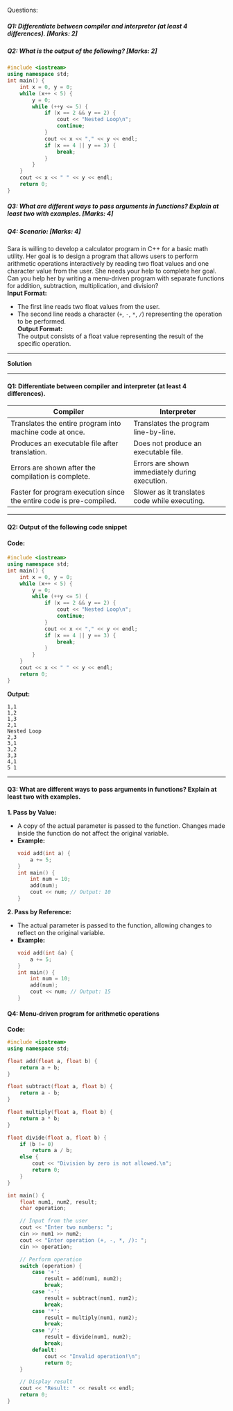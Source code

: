 Questions:

##### **Q1:**  Differentiate between compiler and interpreter (at least 4 differences).    **[Marks: 2]**
##### **Q2:**  What is the output of the following?                              **[Marks: 2]**
```cpp
#include <iostream>
using namespace std;
int main() {
    int x = 0, y = 0;
    while (x++ < 5) {
        y = 0;
        while (++y <= 5) {
            if (x == 2 && y == 2) {
                cout << "Nested Loop\n";
                continue;
            }
            cout << x << "," << y << endl;
            if (x == 4 || y == 3) {
                break;
            }
        }
    }
    cout << x << " " << y << endl;
    return 0;
}
```    

##### **Q3:**  What are different ways to pass arguments in functions? Explain at least two with examples.  **[Marks: 4]**
##### **Q4:**  **Scenario:**                                                                    **[Marks: 4]**
Sara is willing to develop a calculator program in C++ for a basic math utility. Her goal is to design a program that allows users to perform arithmetic operations interactively by reading two float values and one character value from the user. She needs your help to complete her goal.  
Can you help her by writing a menu-driven program with separate functions for addition, subtraction, multiplication, and division?  
**Input Format:**  
- The first line reads two float values from the user.  
- The second line reads a character (`+`, `-`, `*`, `/`) representing the operation to be performed.  
**Output Format:**  
The output consists of a float value representing the result of the specific operation.  

________
**Solution**
_______

#### **Q1: Differentiate between compiler and interpreter (at least 4 differences).**


| Compiler                               | Interpreter                           |
|----------------------------------------|---------------------------------------|
| Translates the entire program into machine code at once. | Translates the program line-by-line. |
| Produces an executable file after translation. | Does not produce an executable file. |
| Errors are shown after the compilation is complete. | Errors are shown immediately during execution. |
| Faster for program execution since the entire code is pre-compiled. | Slower as it translates code while executing. |

---

#### **Q2: Output of the following code snippet**

#### Code:
```cpp
#include <iostream>
using namespace std;
int main() {
    int x = 0, y = 0;
    while (x++ < 5) {
        y = 0;
        while (++y <= 5) {
            if (x == 2 && y == 2) {
                cout << "Nested Loop\n";
                continue;
            }
            cout << x << "," << y << endl;
            if (x == 4 || y == 3) {
                break;
            }
        }
    }
    cout << x << " " << y << endl;
    return 0;
}
```

**Output:**
```
1,1
1,2
1,3
2,1
Nested Loop
2,3
3,1
3,2
3,3
4,1
5 1
```

---

#### **Q3: What are different ways to pass arguments in functions? Explain at least two with examples.**
**1. Pass by Value:**
- A copy of the actual parameter is passed to the function. Changes made inside the function do not affect the original variable.
- **Example:**
    ```cpp
    void add(int a) {
        a += 5;
    }
    int main() {
        int num = 10;
        add(num);
        cout << num; // Output: 10
    }
    ```

**2. Pass by Reference:**
- The actual parameter is passed to the function, allowing changes to reflect on the original variable.
- **Example:**
    ```cpp
    void add(int &a) {
        a += 5;
    }
    int main() {
        int num = 10;
        add(num);
        cout << num; // Output: 15
    }
    ```

#### **Q4: Menu-driven program for arithmetic operations**

**Code:**
```cpp
#include <iostream>
using namespace std;

float add(float a, float b) {
    return a + b;
}

float subtract(float a, float b) {
    return a - b;
}

float multiply(float a, float b) {
    return a * b;
}

float divide(float a, float b) {
    if (b != 0)
        return a / b;
    else {
        cout << "Division by zero is not allowed.\n";
        return 0;
    }
}

int main() {
    float num1, num2, result;
    char operation;

    // Input from the user
    cout << "Enter two numbers: ";
    cin >> num1 >> num2;
    cout << "Enter operation (+, -, *, /): ";
    cin >> operation;

    // Perform operation
    switch (operation) {
        case '+':
            result = add(num1, num2);
            break;
        case '-':
            result = subtract(num1, num2);
            break;
        case '*':
            result = multiply(num1, num2);
            break;
        case '/':
            result = divide(num1, num2);
            break;
        default:
            cout << "Invalid operation!\n";
            return 0;
    }

    // Display result
    cout << "Result: " << result << endl;
    return 0;
}
```
